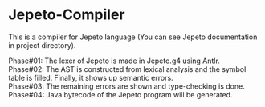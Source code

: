 # Jepeto-Compiler

This is a compiler for Jepeto language (You can see Jepeto documentation in project directory).

Phase#01: The lexer of Jepeto is made in Jepeto.g4 using Antlr. </br>
Phase#02: The AST is constructed from lexical analysis and the symbol table is filled. Finally, it shows up semantic errors. </br>
Phase#03: The remaining errors are shown and type-checking is done. </br>
Phase#04: Java bytecode of the Jepeto program will be generated. 
